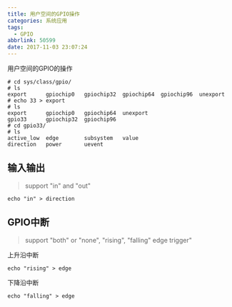 ```yaml
---
title: 用户空间的GPIO操作
categories: 系统应用
tags:
  - GPIO
abbrlink: 50599
date: 2017-11-03 23:07:24
---
```


用户空间的GPIO的操作

<!--more-->

``` shell
# cd sys/class/gpio/
# ls
export      gpiochip0   gpiochip32  gpiochip64  gpiochip96  unexport
# echo 33 > export
# ls
export      gpiochip0   gpiochip64  unexport
gpio33      gpiochip32  gpiochip96
# cd gpio33/
# ls
active_low  edge        subsystem   value
direction   power       uevent
```

## 输入输出

> support "in" and "out"

``` shell
echo "in" > direction
```

## GPIO中断

> support "both" or "none", "rising", "falling" edge trigger"

上升沿中断

``` shell
echo "rising" > edge
```

下降沿中断

``` shell
echo "falling" > edge
```


